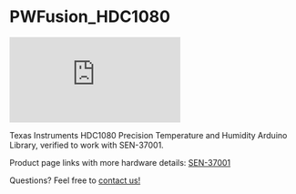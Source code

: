 # PWFusion_HDC1080
![SEN-37001 ISO](http://www.playingwithfusion.com/include/getimg.php?imgid=1361)

Texas Instruments HDC1080 Precision Temperature and Humidity Arduino Library, verified to work with SEN-37001.

Product page links with more hardware details:
<a href="http://www.playingwithfusion.com/productview.php?pdid=79">SEN-37001</a>

Questions? Feel free to <a href="http://www.playingwithfusion.com/contactus.php">contact us!</a>

